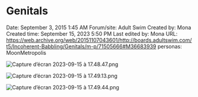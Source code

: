 # Genitals

Date: September 3, 2015 1:45 AM
Forum/site: Adult Swim
Created by: Mona
Created time: September 15, 2023 5:50 PM
Last edited by: Mona
URL: https://web.archive.org/web/20151107043601/http://boards.adultswim.com/t5/Incoherent-Babbling/Genitals/m-p/71505666#M36683939
personas: MoonMetropolis

![Capture d’écran 2023-09-15 à 17.48.47.png](Genitals%20c6587ddaa892401e82a3afd3ae73e986/Capture_decran_2023-09-15_a_17.48.47.png)

![Capture d’écran 2023-09-15 à 17.49.13.png](Genitals%20c6587ddaa892401e82a3afd3ae73e986/Capture_decran_2023-09-15_a_17.49.13.png)

![Capture d’écran 2023-09-15 à 17.49.44.png](Genitals%20c6587ddaa892401e82a3afd3ae73e986/Capture_decran_2023-09-15_a_17.49.44.png)